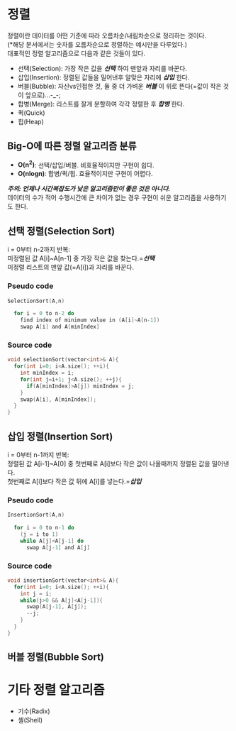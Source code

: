 # 정렬
정렬이란 데이터를 어떤 기준에 따라 오름차순/내림차순으로 정리하는 것이다.  
(*해당 문서에서는 숫자를 오름차순으로 정렬하는 예시만을 다루었다.)  
대표적인 정렬 알고리즘으로 다음과 같은 것들이 있다.
- 선택(Selection): 가장 작은 값을 ***선택*** 하여 맨앞과 자리를 바꾼다.  
- 삽입(Insertion): 정렬된 값들을 밀어낸후 알맞은 자리에 ***삽입*** 한다.  
- 버블(Bubble): 자신vs인접한 것, 둘 중 더 가벼운 ***버블*** 이 위로 뜬다(=값이 작은 것이 앞으로)...-_-;
- 합병(Merge): 리스트를 잘게 분할하여 각각 정렬한 후 ***합병*** 한다.
- 퀵(Quick) 
- 힙(Heap)

## Big-O에 따른 정렬 알고리즘 분류
- **O(n<sup>2</sup>)**: 선택/삽입/버블. 비효율적이지만 구현이 쉽다.  
- **O(nlogn)**: 합병/퀵/힙. 효율적이지만 구현이 어렵다.  

***주의: 언제나 시간복잡도가 낮은 알고리즘만이 좋은 것은 아니다.***  
데이터의 수가 적어 수행시간에 큰 차이가 없는 경우 구현이 쉬운 알고리즘을 사용하기도 한다.

## 선택 정렬(Selection Sort)
i = 0부터 n-2까지 반복:  
  미정렬된 값 A[i]~A[n-1] 중 가장 작은 값을 찾는다.=***선택***  
  미정렬 리스트의 맨앞 값(=A[i])과 자리를 바꾼다.
### Pseudo code
```c
SelectionSort(A,n)

  for i = 0 to n-2 do
    find index of minimum value in (A[i]~A[n-1])
    swap A[i] and A[minIndex]

```
### Source code
```c++
void selectionSort(vector<int>& A){
  for(int i=0; i<A.size(); ++i){
    int minIndex = i;
    for(int j=i+1; j<A.size(); ++j){
      if(A[minIndex]>A[j]) minIndex = j;
    }
    swap(A[i], A[minIndex]);
  }
}
```

## 삽입 정렬(Insertion Sort)
i = 0부터 n-1까지 반복:  
  정렬된 값 A[i-1]~A[0] 중 첫번째로 A[i]보다 작은 값이 나올때까지 정렬된 값을 밀어낸다.  
  첫번째로 A[i]보다 작은 값 뒤에 A[i]를 넣는다.=***삽입***
    

### Pseudo code
```c
InsertionSort(A,n)

  for i = 0 to n-1 do
    (j = i to 1)
    while A[j]<A[j-1] do
      swap A[j-1] and A[j]
```
### Source code
```c++
void insertionSort(vector<int>& A){
  for(int i=0; i<A.size(); ++i){
    int j = i;
    while(j>0 && A[j]<A[j-1]){
      swap(A[j-1], A[j]);
      --j;
    }
  }
}
```

## 버블 정렬(Bubble Sort)

# 기타 정렬 알고리즘
- 기수(Radix)
- 셸(Shell)
